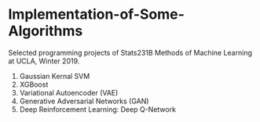 # Implementation-of-Some-Algorithms
Selected programming projects of Stats231B Methods of Machine Learning at UCLA, Winter 2019. 

1. Gaussian Kernal SVM
2. XGBoost
3. Variational Autoencoder (VAE)
4. Generative Adversarial Networks (GAN)
5. Deep Reinforcement Learning: Deep Q-Network
